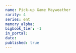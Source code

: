 ```yaml
---
name: Pick-up Game Mayweather
rarity: 4
series: ent
memory_alpha:
bigbook_tier: -1
in_portal:
date:
published: true
---
```



